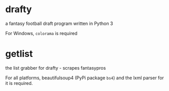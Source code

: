 # drafty
a fantasy football draft program written in Python 3          

For Windows, `colorama` is required

# getlist
the list grabber for drafty - scrapes fantasypros

For all platforms, beautifulsoup4 (PyPi package `bs4`) and the lxml parser for it is required.

